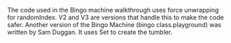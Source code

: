 The code used in the Bingo machine walkthrough uses force unwrapping for randomIndex.  V2 and V3 are versions that handle this to make the code safer.
Another version of the Bingo Machine (bingo class.playground) was written by Sam Duggan.  It uses Set to create the tumbler.
